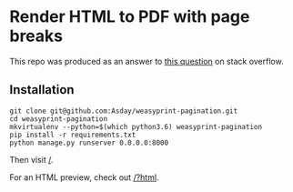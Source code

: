 # Render HTML to PDF with page breaks

This repo was produced as an answer to [this question](https://stackoverflow.com/questions/48581654/writing-multiple-page-pdf-from-html-template-using-weasy-print-and-django) on stack overflow.

## Installation

```shell
git clone git@github.com:Asday/weasyprint-pagination.git
cd weasyprint-pagination
mkvirtualenv --python=$(which python3.6) weasyprint-pagination
pip install -r requirements.txt
python manage.py runserver 0.0.0.0:8000
```

Then visit [/](http://127.0.0.1:8000/).

For an HTML preview, check out [/?html](http://127.0.0.1:8000/).
